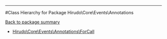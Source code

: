 - - -

#Class Hierarchy for Package Hirudo\Core\Events\Annotations

<div><a href='https://github.com/JeyDotC/Hirudo-docs/blob/master/Hirudo/Core/Events/Annotations/'>Back to package summary</a></div>

<ul>
<li><a href="https://github.com/JeyDotC/Hirudo-docs/blob/master/Hirudo/Core/Events/Annotations/ForCall.md">Hirudo\Core\Events\Annotations\ForCall</a></li>
</ul>
